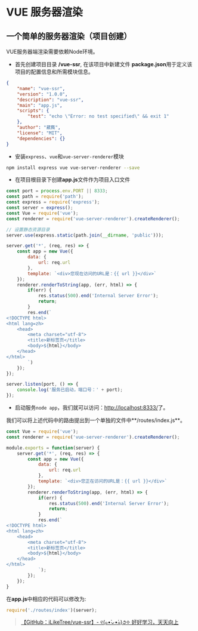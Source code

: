 # VUE 服务器渲染

## 一个简单的服务器渲染（项目创建）

VUE服务器端渲染需要依赖Node环境。

+ 首先创建项目目录 **/vue-ssr**, 在该项目中新建文件 **package.json**用于定义该项目的配置信息和所需模块信息。

```json
{
    "name": "vue-ssr",
    "version": "1.0.0",
    "description": "vue-ssr",
    "main": "app.js",
    "scripts": {
        "test": "echo \"Error: no test specified\" && exit 1"
    },
    "author": "葳蕤",
    "license": "MIT",
    "dependencies": {}
}
```

+ 安装`express`、`vue`和`vue-server-renderer`模块

```bash
npm install express vue vue-server-renderer --save
```

+ 在项目根目录下创建**app.js**文件作为项目入口文件

```javascript
const port = process.env.PORT || 8333;
const path = require('path');
const express = require('express');
const server = express();
const Vue = require('vue');
const renderer = require('vue-server-renderer').createRenderer();

// 设置静态资源目录
server.use(express.static(path.join(__dirname, 'public')));

server.get('*', (req, res) => {
    const app = new Vue({
        data: {
            url: req.url
        },
        template: `<div>您现在访问的URL是：{{ url }}</div>`
    });
    renderer.renderToString(app, (err, html) => {
        if(err) {
            res.status(500).end('Internal Server Error');
            return;
        }
        res.end(`
<!DOCTYPE html>
<html lang=zh>
    <head>
        <meta charset="utf-8">
        <title>新标签页</title>
        <body>${html}</body>
    </head>
</html>
        `)
    });
});

server.listen(port, () => {
    console.log('服务已启动，端口号：' + port);
});
```

+ 启动服务`node app`，我们就可以访问：[http://localhost:8333/](http://localhost:8333/)了。

我们可以将上述代码中的路由提出到一个单独的文件中**/routes/index.js**。

```javascript
const Vue = require('vue');
const renderer = require('vue-server-renderer').createRenderer();

module.exports = function(server) {
    server.get('*', (req, res) => {
        const app = new Vue({
            data: {
                url: req.url
            },
            template: `<div>您正在访问的URL是：{{ url }}</div>`
        });
        renderer.renderToString(app, (err, html) => {
            if(err) {
                res.status(500).end('Internal Server Error');
                return;
            }
            res.end(`
<!DOCTYPE html>
<html lang=zh>
    <head>
        <meta charset="utf-8">
        <title>新标签页</title>
        <body>${html}</body>
    </head>
</html>
            `);
        });
    });
}
```

在**app.js**中相应的代码可以修改为:

```javascript
require('./routes/index')(server);
```

> [【GitHub：iLikeTree/vue-ssr】- ୧(๑•̀⌄•́๑)૭✧ 好好学习，天天向上](https://github.com/iLikeTree/vue-ssr/commit/18fd697e20ca657bd337d3198d3ce1cd04ffd1f1)